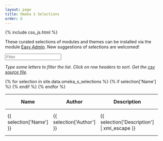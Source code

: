 ```yaml
---
layout: page
title: Omeka S Selections
order: 6
---
```


{% include css_js.html %}

These curated selections of modules and themes can be installed via the module [Easy Admin](https://gitlab.com/Daniel-KM/Omeka-S-module-EasyAdmin). New suggestions of selections are welcomed!

<div class="container-fluid">
<div id="entry-list">
    <div class="row" style="margin-bottom:10px;">
        <input type="text" class="search form-control" placeholder="Filter" />
    </div>
    <p><em>
    Type some letters to filter the list. Click on row headers to sort. Get the <a href="https://github.com/Daniel-KM/UpgradeToOmekaS/blob/master/_data/omeka_s_selections.csv">csv source file</a>.
    </em></p>
    <div class="row">
        <table class="table table-striped">
            <thead>
                <tr>
                    <th><span class="sort" data-sort="addon-name">Name</span></th>
                    <th><span class="sort" data-sort="addon-author">Author</span></th>
                    <th><span class="sort" data-sort="addon-description">Description</span></th>
                    <th><span class="sort" data-sort="addon-updated">Updated</span></th>
                    <th><span class="sort" data-sort="addon-addons">Modules and themes</span></th>
                </tr>
            </thead>
            <tbody class="list">
            {% for selection in site.data.omeka_s_selections %}
                {% if selection['Name'] %}
                <tr>
                    <td class="addon-name">
                        {{ selection['Name'] }}
                    </td>
                    <td class="addon-author">
                        {{ selection['Author'] }}
                    </td>
                    <td class="addon-description">
                        {{ selection['Description'] | xml_escape }}
                    </td>
                    <td class="addon-updated">
                        {{ selection['Last update'] | slice: 0, 10 }}
                    </td>
                    <td class="addon-addons">
                        {{ selection['Modules and themes'] }}
                    </td>
                </tr>
                {% endif %}
            {% endfor %}
            </tbody>
        </table>
    </div>
</div>
</div>

<script type="text/javascript">
    var options = {
        valueNames: ['addon-name', 'addon-author', 'addon-description', 'addon-updated', 'addon-addons'],
        page: 500
    };
    var entryList = new List('entry-list', options);
    // entryList.sort('addon-updated', { order: "desc" });
</script>
